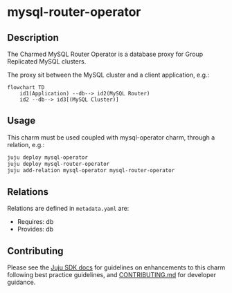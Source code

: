# mysql-router-operator

## Description

The Charmed MySQL Router Operator is a database proxy for Group Replicated MySQL clusters.

The proxy sit between the MySQL cluster and a client application, e.g.:

```mermaid
flowchart TD
    id1(Application) --db--> id2(MySQL Router)
    id2 --db--> id3[(MySQL Cluster)]
```

## Usage

This charm must be used coupled with mysql-operator charm, through a relation, e.g.:

```bash
juju deploy mysql-operator
juju deploy mysql-router-operator
juju add-relation mysql-operator mysql-router-operator
```

## Relations

Relations are defined in `metadata.yaml` are:

* Requires: db
* Provides: db

## Contributing

Please see the [Juju SDK docs](https://juju.is/docs/sdk) for guidelines on
enhancements to this charm following best practice guidelines, and
[CONTRIBUTING.md](https://github.com/canonical/mysql-router-operator/blob/main/CONTRIBUTING.md)
for developer guidance.
